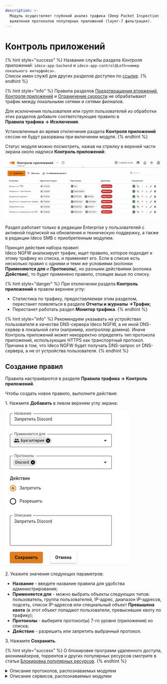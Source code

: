 ```yaml
---
description: >-
  Модуль осуществляет глубокий анализ трафика (Deep Packet Inspection - DPI) для
  выявления протоколов популярных приложений (layer-7 фильтрация).
---
```


# Контроль приложений

{% hint style="success" %}
Название службы раздела _Контроля приложений_: `ideco-app-backend` и `ideco-app-control@Leth<номер локального интерфейса>`.\
Список имен служб для других разделов доступен по [ссылке](/settings/server-management/terminal.md).
{% endhint %}

{% hint style="info" %}
Правила разделов [Предотвращения вторжений](ips/), [Контроля приложений](application-control.md) и [Ограничение скорости](shaper.md) не обрабатывают трафик между локальными сетями и сетями филиалов.

Для исключения пользователя или групп пользователей из обработки этих разделов добавьте соответствующее правило в\
**Правила трафика -> Исключения**.

Установленные во время отключения раздела **Контроля приложений** сессии не будут разорваны при включении модуля.
{% endhint %}

Статус модуля можно посмотреть, нажав на стрелку в верхней части экрана около надписи **Контроль приложений**:

![](/.gitbook/assets/application-control.gif)

Раздел работает только в редакции Enterprise у пользователей с активной подпиской на обновления и техническую поддержку, а также в редакции Ideco SMB с приобретенным модулем.

Принцип действия набора правил:\
Ideco NGFW анализирует трафик, ищет правило, которое подходит к этому трафику из списка, и применяет его. Если в списке есть несколько правил с одними и теми же условиями (колонки **Применяются для** и **Протоколы**), но разными действиями (колонка **Действие**), то будет применено правило, стоящее выше по списку.

{% hint style="danger" %}
При отключении раздела **Контроль приложений** в правом верхнем углу:

* Статистика по трафику, предоставляемая этим разделом, перестанет появляться в разделе **Отчеты и журналы ->Трафик**;
* Перестанет работать раздел **Монитор трафика**.
{% endhint %}

{% hint style="info" %}
Рекомендуем указывать на устройствах пользователя  в качестве DNS-сервера  Ideco NGFW, а не иной DNS-сервер в локальной сети (например, контроллер домена). Иначе Контроль приложений может некорректно определять тип протокола приложений, использующих HTTPS как транспортный протокол. \
Причина в том, что Ideco NGFW будет получать DNS-запрос от DNS-сервера, а не от устройства пользователя. 
{% endhint %}

## Создание правил

Правила настраиваются в разделе **Правила трафика -> Контроль приложений**.

Чтобы создать новое правило, выполните действия:

1\. Нажмите **Добавить** в левом верхнем углу экрана:

![](/.gitbook/assets/application-control.png)

2\. Укажите значения следующих параметров:

* **Название** - введите название правила для удобства администрирования;
* **Применяется для** - можно выбрать объекты следующих типов: пользователь, группа пользователей, IP-адрес, диапазон IP-адресов, подсеть, список IP-адресов или специальный объект **Превышена квота** (в этот объект попадают пользователи, превысившие квоту по трафику);
* **Протоколы** - выберите протокол(ы) 7-го уровня (приложения) из списка;
* **Действие** - разрешить или запретить выбранный протокол.

3\. Нажмите **Сохранить**.

{% hint style="success" %}
О блокировке программ удаленного доступа, анонимайзеров, торрентов и других популярных ресурсов смотрите в статье [Блокировка популярных ресурсов](/recipes/popular-recipes/blocking-popular-resources.md).
{% endhint %}

<details>

<summary>Описание протоколов, распознаваемых модулем</summary>

**FTP\_CONTROL**

Протокол передачи данных по сети

**POP3**

Протокол, используемый клиентами электронной почты для получения почты с удаленного сервера по TСP

**SMTP**

Протокол, предназначенный для передачи электронной почты

**IMAP**

Протокол для доступа к электронной почте

**DNS**

Протокол, используемый для получения IP адреса хоста по его доменному имени

**IPP**

Протокол, используемый для передачи документов на печать

**HTTP**

Протокол для получения с серверов гипертекстовых документов в формате HTML

**MDNS**

Многоадресный протокол DNS, используемый для преобразования имени хостов в IP-адреса в небольших сетях, не включающих локальный сервер имен

**NTP**

Протокол для синхронизации внутренних часов компьютера

**NetBIOS**

Протокол, используемый для обнаружения компьютеров в сети

**NFS**

Протокол сетевого доступа к файловым системам

**SSDP**

Протокол, служащий для объявления и обнаружения сетевых сервисов

**BGP**

Протокол динамической маршрутизации

**SNMP**

Протокол для управления устройствами в IP-сетях

**XDMCP**

Протокол аутентификации между X-сервером и X-клиентом

**SMBv1**

Протокол для общего доступа к файлам, который позволяет приложениям компьютера читать и записывать файлы, а также запрашивать службы серверных программ в компьютерной сети

**Syslog**

Протокол отправки и регистрации сообщений о происходящих в системе событиях

**DHCP**

Протокол, позволяющий сетевым устройствам автоматически получать IP-адрес и другие параметры, необходимые для работы в сети

**PostgreSQL**

Протокол, используемый для взаимодействия клиентов и серверов PostgreSQL

**MySQL**

Протокол, используемый для взаимодействия клиентов и серверов MySQL

**COAP**

Протокол предназначен для взаимодействия простых устройств, например, датчиков малой мощности, выключателей, клапанов, которые управляются или контролируются удаленно через сеть интернет

**SMTPS**

Протокол, предназначенный для передачи электронной почты, включающий в себя обязательное шифрование

**POPS**

Протокол, используемый клиентами электронной почты для получения почты с удаленного сервера по TCP, включающий в себя обязательное шифрование

**DTLS**

Протокол передачи данных, обеспечивающий защищенность соединений для протоколов, использующих датаграммы

**Gnutella**

Протокол для распределенного обмена файлами, в основном, музыкальными

**BitTorrent**

Пиринговый протокол для кооперативного обмена файлами через интернет

**Signal**

Криптографический протокол, созданный для обеспечения сквозного шифрования голосовых вызовов, видеозвонков и мгновенных сообщений

**Memcached**

Протокол кэширования, используемый для ускорения динамических веб-приложений путем кэширования данных в памяти

**SMBv23**

Протокол для общего доступа к файлам, который позволяет приложениям компьютера читать и записывать файлы, а также запрашивать службы серверных программ в компьютерной сети.

**Mining**

Протоколы, использующиеся программами-майнерами

**Modbus**

Протокол, основанный на архитектуре ведущий — ведомый, применяется в промышленности для организации связи между электронными устройствами

**WhatsAppCall**

Протокол голосовой передачи, основанный на VoIP

**QQ**

Протокол мгновенного обмена сообщениями

**IMAPS**

Протокол для осуществления доступа к электронной почте, включающий в себя обязательное шифрование

**IceCast**

Протокол для организации потокового цифрового аудио и видеовещания

**Zattoo**

Протокол потокового телевизионного вещания, которая предлагает прямые телетрансляции и контент по запросу для компьютеров, мобильных телефонов, планшетов и других сетевых устройств

**TVUplayer**

Протокол, используемый для просмотра телевидения через интернет

**MongoDB**

Протокол управления NoSQL базами данных

**OCSP**

Протокол, используемый для получения статуса отзыва цифрового сертификата X.509

**VXLAN**

Протокол инкапсуляции, который обеспечивает подключение центров обработки данных с использованием туннелирования для расширения соединений канального уровня в используемой сети сетевого уровня

**IRC**

Протокол прикладного уровня для обмена сообщениями в режиме реального времени

**Jabber**

Протокол, основанный на XML, свободный для использования протокол для мгновенного обмена сообщениями и информацией о присутствии в режиме, близком к режиму реального времени

**Nats**

Протокол обмена сообщениями

**VRRP**

Протокол, предназначенный для увеличения доступности маршрутизаторов, выполняющих роль шлюза по умолчанию

**Telnet**

Протокол для реализации текстового терминального интерфейса по сети

**STUN**

Протокол, который позволяет клиенту, находящемуся за сервером трансляции адресов (или за несколькими такими серверами), определить свой внешний IP-адрес, способ трансляции адреса и порта во внешней сети, связанный с определенным внутренним номером порта

**IPSec**

Набор протоколов для обеспечения защиты данных, передаваемых по межсетевому протоколу IP

**GRE**

Протокол туннелирования сетевых пакетов, разработанный компанией Cisco Systems

**EGP**

Устаревший протокол обмена информации между маршрутизаторами нескольких автономных систем

**IP\_in\_IP**

Протокол IP-туннелирования, который инкапсулирует один IP-пакет в другой IP-пакет

**RTP**\
Протокол, используемый при передаче трафика реального времени

**RDP**

Протокол удаленного рабочего стола

**VNC**

Протокол удаленного доступа к рабочему столу

**Tumblr**

Протокол микроблогов, включающий в себя множество картинок, статей, видео и gif-изображений по разным тематикам и позволяющий пользователям публиковать посты в их тамблелог

**TLS**

Протокол защиты транспортного уровня

**SSH**

Протокол, позволяющий производить удаленное управление операционной системой и туннелирование TCP-соединений

**Usenet**

Протокол, используемый для общения и публикации файлов

**MGCP**

Протокол управления медиашлюзами

**IAX**

Протокол обмена VoIP-данными между IP-АТС Asterisk и другим аналогичным софтсвичом или VoIP-телефоном

**SFTP**

Простой протокол передачи файлов

**AFP**

Протокол представительского и прикладного уровней сетевой модели OSI, предоставляющий доступ к файлам в MacOS X

**SIP**

Протокол передачи данных, описывающий способ установления и завершения пользовательского сеанса связи, включающего обмен мультимедийным содержимым (IP-телефония, видео- и аудиоконференции, мгновенные сообщения, онлайн-игры)

**ICMPV6**

Протокол управляющих сообщений для межсетевого протокола версии 6

**DHCPV6**

Протокол динамического конфигурирования хостов для межсетевого протокола версии 6

**Kerberos**

Протокол аутентификации, который предлагает механизм взаимной аутентификации клиента и сервера перед установлением связи между ними

**LDAP**

Протокол для доступа к службе каталогов X.500

**PPTP**

Туннельный протокол типа точка-точка, позволяющий компьютеру устанавливать защищенное соединение с сервером за счет создания специального туннеля в стандартной, незащищенной сети

**RPC**

Протокол, позволяющий программам вызывать функции или процедуры в другом адресном пространстве (на удаленных узлах, либо в независимой сторонней системе на том же узле)

**NetFlow**

Протокол, предназначенный для учета сетевого трафика, разработанный компанией Cisco Systems

**sFlow**

Протокол, используемый для сбора, отправки и анализа информации о сетевом трафике в целях мониторинга

**CHECKMK**

Протокол используется для мониторинга серверных и контейнерных систем в ИТ-инфраструктуре

**AJP**

Протокол, который может проводить входящие запросы с веб-сервера до сервера приложений, который находится позади веб-сервера

**RADIUS**

Протокол удаленной аутентификации пользователей, представляет собой ключевой элемент в обеспечении безопасности и управлении доступом в сетях

**SAP**

Протокол позволяет сетевым устройствам постоянно корректировать данные о том, какие сервисные услуги имеются сейчас в сети

**GTP**

Протокол туннелирования GPRS

**WSD**

Протокол, который позволяет устройствам в сети обмениваться данными и командами через интернет

**LLMNR**

Протокол, основанный на формате пакета данных DNS, который позволяет компьютерам выполнять разрешение имен хостов в локальной сети

**H323**

Набор стандартов для передачи мультимедиа-данных по сетям с пакетной передачей

**OpenVPN**

Протокол VPN c открытым исходным кодом

**CiscoVPN**

Протокол VPN

**Tor**

Протокол анонимной сети виртуальных туннелей, предоставляющий передачу данных в зашифрованном виде.

**RTCP**

Протокол управления передачей в реальном времени

**SOCKS**

Протокол сеансового уровня модели OSI, который позволяет пересылать пакеты от клиента к серверу через прокси-сервер прозрачно (незаметно для них) и таким образом использовать сервисы за межсетевыми экранами (файрволами)

**RTMP**

Проприетарный протокол потоковой передачи данных, в основном используемый для передачи потокового видео и аудиопотоков с веб-камер через интернет

**QUIC**

Экспериментальный интернет-протокол, позволяющий мультиплексировать несколько потоков данных между двумя компьютерами, работая поверх протокола UDP, и содержит возможности шифрования, эквивалентные TLS и SSL

**AMQP**

Открытый протокол прикладного уровня для передачи сообщений между компонентами системы

**MPEG\_TS**

Протокол для передачи аудио и видеоданных, описанным в MPEG2

**SMPP**

Протокол одноранговой передачи коротких сообщений

**DNScrypt**

Протокол шифрования DNS-трафика

**TINC**

Открытый, самомаршрутизирующийся сетевой протокол и программная реализация, используемая для сжатых и зашифрованных виртуальных частных сетей

**Teredo**

Cетевой протокол, предназначенный для передачи IPv6-пакетов через сети IPv4, в частности, через устройства, работающие по технологии NAT, путем их инкапсуляции в UDP-дейтаграммы

**MQTT**

Упрощенный сетевой протокол, работающий поверх, ориентированный на обмен сообщениями между устройствами по принципу "издатель - подписчик"

**OpenDNS**

Протокол, предоставляющий общедоступные DNS-серверы

**DRDA**

Набор протоколов, обеспечивающих возможность связи между программами и системами баз данных на разных платформах и позволяющих распределять реляционные данные по нескольким платформам

**FIX**

Протокол передачи данных, являющийся международным стандартом для обмена данными между участниками биржевых торгов в режиме реального времени

**Diametr**

Cеансовый протокол, созданный, отчасти, для преодоления некоторых ограничений протокола RADIUS

**DNP3**

Протокол передачи данных, используемый для связи между компонентами АСУ ТП

**IEC60870**

Набор протоколов для контроля и управления с использованием постоянного соединения

**CAPWAP**

Cетевой протокол с возможностью взаимодействия, который позволяет центральному контроллеру доступа к беспроводной локальной сети управлять набором беспроводных оконечных точек

**WebSocket**

Протокол связи поверх [TCP](https://ru.wikipedia.org/wiki/TCP)-соединения, предназначенный для обмена сообщениями между браузером и веб-сервером, используя постоянное соединение

**SOAP**

Протокол обмена структурированными сообщениями в распределенной вычислительной среде

**Z3950**

Клиент-серверный протокол для поиска и получения информации с удаленных компьютерных баз данных

**GTP\_U**

Протокол используется для транспортировки пользовательских данных между пакетной сетью и радиосетью

**GTP\_C**

Группа протоколов соединения на основе IP, используемая в сетях GSM, UMTS и LTE

**GTP\_PRIME**

Группа протоколов связи на основе IP, используемых для передачи услуг пакетной радиосвязи общего пользования (GPRS) в сетях GSM, UMTS, LTE

**EthernetIP**

Промышленный сетевой стандарт, который поддерживает неявный обмен сообщениями (обмен сообщениями ввода/вывода в реальном времени), явный обмен (обмен сообщениями) или оба и использует широко распространенные коммерческие чипы связи Ethernet и физические носители

**HSRP**

Протокол маршрутизации семейства FHRP (англ. First-hop redundancy protocols), разработанный компанией Cisco и стандартизованный в RFC 2281

**MPEG-DASH**

Протокол потоковой передачи данных, предоставляющая возможность доставки потокового мультимедиа-контента через интернет по протоколу HTTP

**PGM**

Протокол надежной многоадресной передачи данных

**IP\_PIM**

Семейство многоадресных протоколов маршрутизации для IP сетей, созданный для решения проблем групповой маршрутизации

**FastCGI**

Клиент-серверный протокол взаимодействия веб-сервера и приложения, дальнейшее развитие технологии CGI

**FTPS**

Расширение широко используемого протокола передачи данных FTP, которое добавляет поддержку для криптографических протоколов уровней транспортной безопасности и защищенных сокетов

**NAT-PMP**

Сетевой протокол для автоматической установки параметров преобразования сетевых адресов и конфигураций переадресации портов без участия пользователя

**BACnet**

Сетевой протокол, применяемый в системах автоматизации зданий и сетях управления

**SRTP**

Определяет профиль протокола RTP и предназначен для шифрования, установления подлинности сообщения, целостности, защиты от подмены данных RTP в однонаправленных и multicast-передачах медиа и приложениях

**DoH\_DoT**

Протокол защиты DNS-трафика (запросов и ответов) от перехвата и подмены

</details>

<details>

<summary>Описание сервисов, распознаваемых модулем</summary>

**Outlook**

Персональный информационный менеджер с функциями почтового клиента, входящий в пакет офисных программ Microsoft Office

**VK**\
Приложение для взаимодействия с социальной сетью ВКонтакте

**Tailscale**

VPN-сервис, который работает поверх WireGuard и позволяет получить доступ к контроллеру даже, если у вас нет своего VPN-сервера.

**Ntop**

Программное обеспечение, которое исследует компьютерную сеть

**PPStream**

Китайское программное обеспечение для одноранговой потоковой передачи видео

**YandexMarket**

Сервис заказа товаров онлайн

**YandexDisk**

Сервис для хранения данных в облаке

**Discord**

Кроссплатформенная проприетарная система мгновенного обмена сообщениями с поддержкой VoIP и видеоконференций, предназначенная для использования различными сообществами по интересам

**YandexCloud**

Публичная облачная платформа, разработанная российской интернет-компанией Яндекс

**Nats**

Система обмена сообщениями с открытым исходным кодом

**AmongUs**

Многопользовательская компьютерная игра

**DisneyPlus**

Американский сервис потокового вещания типа OTT на основе подписки

**GooglePlus**

Cоциальная сеть, принадлежавшая компании Google и позволявшая выстраивать социальные взаимоотношения в интернете

**Steam**

Онлайн-сервис цифрового распространения компьютерных игр и программ

**HalfLife2**

Компьютерная игра, научно-фантастический шутер от первого лица

**WorldOfWarcraft**

Массовая многопользовательская ролевая онлайн-игра

**YandexMetrika**

Бесплатный сервис веб-аналитики, предлагаемый Яндексом, который отслеживает и сообщает о трафике веб-сайта

**YandexDirect**

Сервис для размещения объявлений контекстной рекламы на Яндексе и на сайтах-партнерах его рекламной сети

**The Armagetron**

Свободная компьютерная игра для операционных систем Linux, Windows, MacOS, FreeBSD и AmigaOS 4

**Warcraft3**

Компьютерная игра в жанре стратегии в реальном времени с элементами RPG

**Facebook**

Крупнейшая социальная сеть в мире, которой владеет компания Meta Platforms

**Twitter**&#x20;

Американский сервис микроблогов и социальная сеть, в которой пользователи публикуют сообщения и взаимодействуют с ними

**Gmail**&#x20;

Бесплатная почтовая служба от компании Google. Предоставляет доступ к почтовым ящикам через веб-интерфейс и по протоколам POP3, SMTP и IMAP, а также в приложении Gmail на Android.

**Google Карты**

Набор приложений, построенных на основе бесплатного картографического сервиса и технологии, предоставляемых компанией Google

**YouTube**

Видеохостинг, предоставляющий пользователям услуги хранения, доставки и показа видео

**Citrix**

Программа, предоставляющая доступ к приложениям и рабочим столам с удаленного клиентского устройства с помощью ресурсов Citrix Virtual Apps and Desktops и Citrix DaaS

**Netflix**

Cтриминговый сервис фильмов и сериалов

**LastFM**

Сервис для прослушивания музыки онлайн

**Waze**

Бесплатное социальное навигационное приложение для мобильных устройств, позволяющее отслеживать ситуацию на дорогах в режиме реального времени, прокладывать оптимальные маршруты, узнавать о расположении радаров скорости

**Hulu**

Cтриминговый сервис по подписке, принадлежащий The Walt Disney Company

**WhatsApp**

Американский бесплатный сервис обмена мгновенными сообщениями и голосовой связи по IP, принадлежащий компании Meta

**Viber**

Приложение-мессенджер, которое позволяет отправлять сообщения, совершать видео- и голосовые VoIP-звонки через интернет

**iTunes**&#x20;

Медиаплеер для организации и воспроизведения музыки и фильмов, разработанный компанией Apple и бесплатно распространявшийся для платформ MacOS и Windows

**WindowsUpdate**

Сервис обновления операционной системы Windows

**Skype**

Бесплатное проприетарное программное обеспечение с закрытым кодом, обеспечивающее текстовую, голосовую и видеосвязь через интернет между компьютерами, опционально используя технологии пиринговых сетей, а также платные услуги для звонков на мобильные и стационарные телефоны

**Teams**

Корпоративная платформа, объединяющая в рабочем пространстве чат, встречи, заметки и вложения

**Slack**

Корпоративный мессенджер

**TeamViewer**

Программное обеспечение для удаленного доступа, удаленного управления и удаленного обслуживания компьютеров и других конечных устройств

**LotusNotes**

Программный продукт, платформа для автоматизации совместной деятельности рабочих групп, содержащий в себе средства электронной почты, персональных и групповых электронных календарей, службы мгновенных сообщений и среду исполнения приложений делового взаимодействия

**TocaBoca**

Интерактивная мобильная игра

**Spotify**

Стриминговый сервис, позволяющий легально прослушивать музыкальные композиции, аудиокниги и подкасты, не скачивая их на устройство

**Messenger**

Приложение для обмена мгновенными сообщениями и видео, созданное Meta.

**Telegram**

Кроссплатформенная система мгновенного обмена сообщениями с функциями обмена текстовыми, голосовыми и видеосообщениями, а также стикерами, фотографиями и файлами многих форматов

**Vevo**

Музыкальный видеосайт и видеохостинг

**Zoom**

Проприетарная программа для организации видеоконференций, разработанная компанией Zoom Video Communications

**KakaoTalk**&#x20;

Бесплатное мобильное приложение для мгновенного обмена сообщениями для смартфонов

**Twitch**

Видеостриминговый сервис, специализирующийся на тематике компьютерных игр, в том числе на трансляциях геймплея и киберспортивных турниров

**WeChat**

Мобильная коммуникационная система для передачи текстовых и голосовых сообщений, разработана китайской компанией Tencent

**Snapchat**

Мобильное приложение обмена сообщениями с прикрепленными фото и видео

**GoogleHangoutDuo**

Программное обеспечение для мгновенного обмена сообщениями и видеоконференций

**GitHub**&#x20;

Крупнейший веб-сервис для хостинга IT-проектов и их совместной разработки

**IFLIX**

Малайзийский бесплатный видеосервис

**Deezer**

Французский интернет-сервис потоковой передачи музыки

**Instagram**

Американская социальная сеть для обмена фотографиями и видео

**StarCraft**&#x20;

Серия компьютерных игр в жанре стратегии в реальном времени, разработанная компанией Blizzard Entertainment

**HotspotShield**

Условно-бесплатное программное обеспечение для организации виртуальной частной сети, обеспечивающей безопасную передачу данных по шифрованному соединению, защищенному от прослушивания

**IMO**

Веб-сервис и кроссплатформенное приложение для мгновенного обмена сообщениями и VoIP-звонков

**Google Диск**&#x20;

Сервис хранения, редактирования и синхронизации файлов, разработанный компанией Google. Его функции включают хранение файлов в интернете, общий доступ к ним и совместное редактирование

**OneDrive**

Облачное хранилище, созданное компанией Microsoft в августе 2007 года. Является частью спектра онлайновых услуг Windows Live

**Pastebin**

Веб-приложение, которое позволяет загружать отрывки текста, обычно фрагменты исходного кода, для возможности просмотра окружающими

**Linkedin**

Американская социальная сеть для поиска и установления деловых контактов

**CSGO**

Cерия компьютерных игр в жанре командного шутера от первого лица, основанная на движке GoldSrc и выросшая из одноименной модификации игры Half-Life

**ApplePush**

Cервис, созданный Apple для отправки уведомлений от сторонних приложений на устройства Apple

**AmazonVideo**

Cтриминговый сервис компании Amazon

**GoogleDocs**

Текстовый онлайн-процессор, входящий в состав бесплатного веб-пакета редакторов GoogleDocs

**Zabbix**

Свободная система мониторинга статусов разнообразных сервисов компьютерной сети, серверов и сетевого оборудования

**FortiClient**

Комплексное решение безопасности, предназначенное для защиты компьютеров и ноутбуков. Также имеет версии для планшетов и мобильных устройств под управлением Android и Apple iOS

**GitLab**

Веб-инструмент жизненного цикла DevOps с открытым исходным кодом, представляющий систему управления репозиториями кода для Git с собственной вики, системой отслеживания ошибок, CI/CD пайплайном и другими функциями

**Apache Cassandra**

Распределенная система управления базами данных, относящаяся к классу NoSQL-систем и рассчитанная на создание высокомасштабируемых и надежных хранилищ огромных массивов данных, представленных в виде хэша

**AmazonAWS**

Коммерческое публичное облако, поддерживаемое и развиваемое компанией Amazon

**Azure**

Облачная платформа компании Microsoft. Предоставляет возможность разработки, выполнения приложений и хранения данных на серверах, расположенных в распределенных дата-центрах

**Google Cloud Platform**

Предоставляемый компанией Google набор облачных служб, которые выполняются на той же самой инфраструктуре, которую Google использует для своих продуктов, предназначенных для конечных потребителей

**RakNet**

Кроссплатформенный сетевой движок разработанный Oculus VR для использования в игровой индустрии

**Dazn**

Спортивный стриминговый сервис

**Psiphon**

Бесплатный инструмент для обхода цензуры в интернете с открытым исходным кодом, в котором используется сочетание технологий защищенной связи и обфускации

**UltraSurf**

Бесплатная утилита для обхода цензурных ограничений в интернете

**Threema**

Кроссплатформенное зашифрованное приложение для обмена мгновенными сообщениями

**AVAST**

Семейство антивирусных программ, разработанных компанией Avast для операционных систем Windows, MacOS, Android и iOS

**Syncthing**&#x20;

Приложение, позволяющее синхронизировать файлы между несколькими устройствами

**Line**

Приложение для смартфонов и ПК, средство моментального обмена сообщениями

**AppleTV Plus**

Американский стриминговый сервис, принадлежащий и управляемый компанией Apple

**Vudu**

Потоковый сервис цифрового видео

**Dailymotion**

Французский видеохостинг

**Tencent Video**

Китайская стриминговая платформа, принадлежащая Tencent

**iHeartRadio**

Американская платформа бесплатного вещания, подкастов и потокового радио, принадлежащая iHeartMedia

**Tidal**

Интернет-сервис подписки на музыку, подкасты и потоковое видео, сочетающий в себе звук без потерь и музыкальные видеоролики высокой четкости с эксклюзивным контентом и специальными функциями для музыки

**TuneIn**

Американский аудиопотоковый сервис, транслирующий новости, эфиры радиостанций, спортивные мероприятия, музыку и подкасты

**Munin**

Бесплатное программное приложение для мониторинга компьютерных систем, мониторинга сети и инфраструктуры с открытым исходным кодом

**Elasticsearch**

Тиражируемая программная поисковая система

**Heroes of the Storm**

Онлайн-игра, разработанная Blizzard Entertainment для Microsoft Windows и MacOS

</details>

##